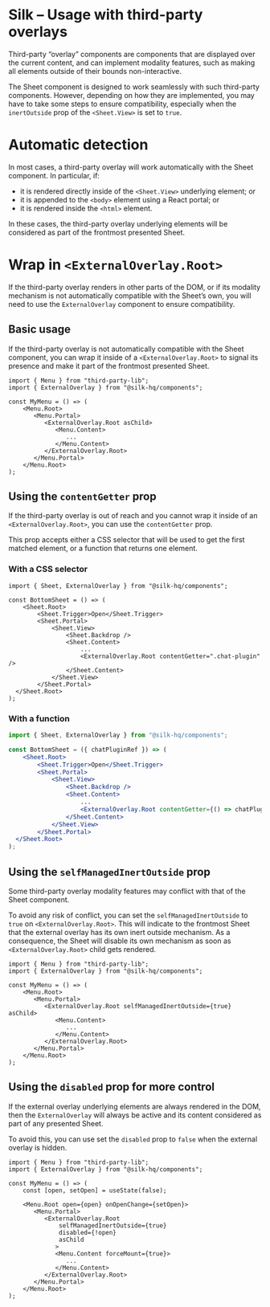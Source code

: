 # Silk – Usage with third-party overlays

Third-party “overlay” components are components that are displayed over the current content, and can implement modality features, such as making all elements outside of their bounds non-interactive.

The Sheet component is designed to work seamlessly with such third-party components. However, depending on how they are implemented, you may have to take some steps to ensure compatibility, especially when the `inertOutside` prop of the `<Sheet.View>` is set to `true`.

# Automatic detection

In most cases, a third-party overlay will work automatically with the Sheet component. In particular, if:

- it is rendered directly inside of the `<Sheet.View>` underlying element; or
- it is appended to the `<body>` element using a React portal; or
- it is rendered inside the `<html>` element.

In these cases, the third-party overlay underlying elements will be considered as part of the frontmost presented Sheet.

# Wrap in `<ExternalOverlay.Root>`

If the third-party overlay renders in other parts of the DOM, or if its modality mechanism is not automatically compatible with the Sheet’s own, you will need to use the `ExternalOverlay` component to ensure compatibility.

## Basic usage

If the third-party overlay is not automatically compatible with the Sheet component, you can wrap it inside of a `<ExternalOverlay.Root>` to signal its presence and make it part of the frontmost presented Sheet.

```tsx
import { Menu } from "third-party-lib";
import { ExternalOverlay } from "@silk-hq/components";

const MyMenu = () => (
	<Menu.Root>
	   <Menu.Portal>
	      <ExternalOverlay.Root asChild>
	         <Menu.Content>
	            ...
	         </Menu.Content>
	      </ExternalOverlay.Root>
	   </Menu.Portal>
	</Menu.Root>
);
```

## Using the `contentGetter` prop

If the third-party overlay is out of reach and you cannot wrap it inside of an `<ExternalOverlay.Root>`, you can use the `contentGetter` prop.

This prop accepts either a CSS selector that will be used to get the first matched element, or a function that returns one element.

### With a CSS selector

```tsx
import { Sheet, ExternalOverlay } from "@silk-hq/components";

const BottomSheet = () => (
	<Sheet.Root>
		<Sheet.Trigger>Open</Sheet.Trigger>
		<Sheet.Portal>
			<Sheet.View>
				<Sheet.Backdrop />
				<Sheet.Content>
					...
					<ExternalOverlay.Root contentGetter=".chat-plugin" />
				</Sheet.Content>
			</Sheet.View>
		</Sheet.Portal>
  </Sheet.Root>
);
```

### With a function

```jsx
import { Sheet, ExternalOverlay } from "@silk-hq/components";

const BottomSheet = ({ chatPluginRef }) => (
	<Sheet.Root>
		<Sheet.Trigger>Open</Sheet.Trigger>
		<Sheet.Portal>
			<Sheet.View>
				<Sheet.Backdrop />
				<Sheet.Content>
					...
					<ExternalOverlay.Root contentGetter={() => chatPluginRef.current} />
				</Sheet.Content>
			</Sheet.View>
		</Sheet.Portal>
  </Sheet.Root>
);
```

## Using the `selfManagedInertOutside` prop

Some third-party overlay modality features may conflict with that of the Sheet component.

To avoid any risk of conflict, you can set the `selfManagedInertOutside` to `true` on `<ExternalOverlay.Root>`. This will indicate to the frontmost Sheet that the external overlay has its own inert outside mechanism. As a consequence, the Sheet will disable its own mechanism as soon as `<ExternalOverlay.Root>` child gets rendered.

```tsx
import { Menu } from "third-party-lib";
import { ExternalOverlay } from "@silk-hq/components";

const MyMenu = () => (
	<Menu.Root>
	   <Menu.Portal>
	      <ExternalOverlay.Root selfManagedInertOutside={true} asChild>
	         <Menu.Content>
	            ...
	         </Menu.Content>
	      </ExternalOverlay.Root>
	   </Menu.Portal>
	</Menu.Root>
);
```

## Using the `disabled`  prop for more control

If the external overlay underlying elements are always rendered in the DOM, then the `ExternalOverlay` will always be active and its content considered as part of any presented Sheet.

To avoid this, you can use set the `disabled` prop to `false` when the external overlay is hidden.

```tsx
import { Menu } from "third-party-lib";
import { ExternalOverlay } from "@silk-hq/components";

const MyMenu = () => (
	const [open, setOpen] = useState(false);

	<Menu.Root open={open} onOpenChange={setOpen}>
	   <Menu.Portal>
	      <ExternalOverlay.Root
		      selfManagedInertOutside={true}
		      disabled={!open}
		      asChild
		     >
	         <Menu.Content forceMount={true}>
	            ...
	         </Menu.Content>
	      </ExternalOverlay.Root>
	   </Menu.Portal>
	</Menu.Root>
);
```